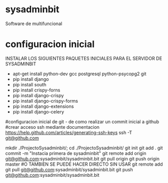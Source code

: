 sysadminbit
===========

Software de multifuncional


configuracion inicial
=====================

INSTALAR LOS SIGUIENTES PAQUETES INICIALES PARA EL SERVIDOR DE SYSADMINBIT

* apt-get install python-dev gcc  postgresql python-psycopg2 git
* pip install django
* pip install south
* pip install crispy-forns
* pip install django-crispy
* pip install django-crispy-forms
* pip install django-extensions
* pip install django-celery

#configuracion inicial de git - de como realizar un commit inicial a github
#crear acceso ssh mediante documentacion https://help.github.com/articles/generating-ssh-keys
ssh -T git@github.com

mkdir ./ProjectoSysadminbit/; cd ./ProjectoSysadminbit/
git init
git add .
git commit -m "Instacia primera de sysadminbit"
git remote add origin git@github.com:sysadminbit/sysadminbit.bit
git pull origin
git push origin master
#O TAMBIEN SE PUEDE HACER DIRECTO SIN USAR git remote add
git pull git@github.com:sysadminbit/sysadminbit.bit
git push git@github.com:sysadminbit/sysadminbit.bit








